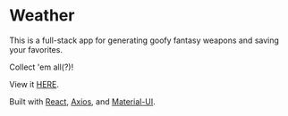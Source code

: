 # Weather
<!-- ![weapon randomizer app](https://github.com/zheckert/weather/blob/main/weatherScreen.png) -->

This is a full-stack app for generating goofy fantasy weapons and saving your favorites. 

Collect 'em all(?)!

View it [HERE](https://legendary-weapon-generator.herokuapp.com).

Built with [React](https://reactjs.org/), [Axios](https://axios-http.com/), and [Material-UI](https://material-ui.com/). 


